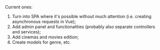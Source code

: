 Current ones:
1) Turn into SPA where it's possible without much attention (i.e. creating asynchronous requests in Vue);
2) Add admin panel and functionalities (probably also separate controllers and services);
3) Add cinemas and movies edition;
4) Create models for genre, etc.
